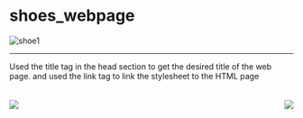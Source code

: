 # shoes_webpage
![shoe1](https://github.com/jaitensahu/shoes_webpage/assets/127736781/938bb1d9-c569-4a13-a0a0-74d1d647749c)
<br><hr>
Used the title tag in the head section to get the desired title of the web page. and used the link tag to link the stylesheet to the HTML page
<br><br><br>
<img src="https://github.com/jaitensahu/shoes_webpage/assets/127736781/db1152dd-58f4-4ac0-a784-303de85a76e6">
<img align="right" src=" https://github.com/jaitensahu/shoes_webpage/assets/127736781/77e746b8-f384-49a1-8ea8-70badc3d3cd1">

